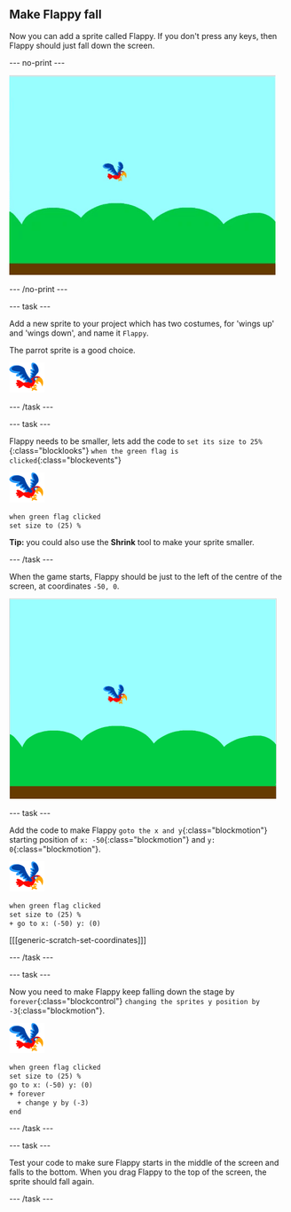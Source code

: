 ## Make Flappy fall

Now you can add a sprite called Flappy. If you don't press any keys, then Flappy should just fall down the screen.

--- no-print ---

![flappy falling animation](images/flappy-falling.gif)

--- /no-print ---

--- task ---

Add a new sprite to your project which has two costumes, for 'wings up' and 'wings down', and name it `Flappy`.

The parrot sprite is a good choice.

![parrot sprite](images/flappy-sprite.png)

--- /task ---

--- task ---

Flappy needs to be smaller, lets add the code to `set its size to 25%`{:class="blocklooks"} `when the green flag is clicked`{:class="blockevents"} 

![parrot sprite](images/flappy-sprite.png)

```blocks
when green flag clicked
set size to (25) %
```

**Tip:** you could also use the **Shrink** tool to make your sprite smaller.

--- /task ---


When the game starts, Flappy should be just to the left of the centre of the screen, at coordinates `-50, 0`. 

![flappy shown at the start position](images/flappy-starting-position.png)

--- task ---

Add the code to make Flappy `goto the x and y`{:class="blockmotion"} starting position of `x: -50`{:class="blockmotion"} and `y: 0`{:class="blockmotion"}.

![parrot sprite](images/flappy-sprite.png)

```blocks
when green flag clicked
set size to (25) %
+ go to x: (-50) y: (0)
```

[[[generic-scratch-set-coordinates]]]

--- /task ---

--- task ---

Now you need to make Flappy keep falling down the stage by `forever`{:class="blockcontrol"} `changing the sprites y position by -3`{:class="blockmotion"}.

![parrot sprite](images/flappy-sprite.png)

```blocks
when green flag clicked
set size to (25) %
go to x: (-50) y: (0)
+ forever 
  + change y by (-3)
end
```

--- /task ---

--- task ---

Test your code to make sure Flappy starts in the middle of the screen and falls to the bottom. When you drag Flappy to the top of the screen, the sprite should fall again.

--- /task ---
